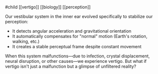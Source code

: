 #child [[vertigo]] [[biology]] [[perception]]

Our vestibular system in the inner ear evolved specifically to stabilize our perception:

- It detects angular acceleration and gravitational orientation
- It automatically compensates for "normal" motion (Earth's rotation, walking, etc.)
- It creates a stable perceptual frame despite constant movement

When this system malfunctions—due to infection, crystal displacement, neural disruption, or other causes—we experience vertigo. But what if vertigo isn't just a malfunction but a glimpse of unfiltered reality?